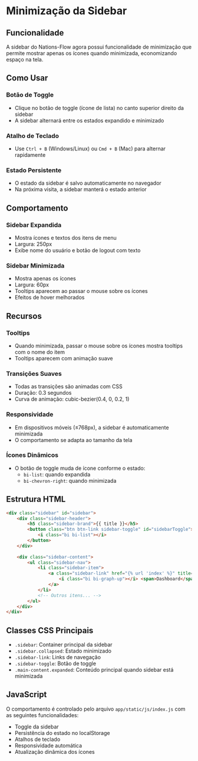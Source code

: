 # Minimização da Sidebar

## Funcionalidade

A sidebar do Nations-Flow agora possui funcionalidade de minimização que permite mostrar apenas os ícones quando minimizada, economizando espaço na tela.

## Como Usar

### Botão de Toggle
- Clique no botão de toggle (ícone de lista) no canto superior direito da sidebar
- A sidebar alternará entre os estados expandido e minimizado

### Atalho de Teclado
- Use `Ctrl + B` (Windows/Linux) ou `Cmd + B` (Mac) para alternar rapidamente

### Estado Persistente
- O estado da sidebar é salvo automaticamente no navegador
- Na próxima visita, a sidebar manterá o estado anterior

## Comportamento

### Sidebar Expandida
- Mostra ícones e textos dos itens de menu
- Largura: 250px
- Exibe nome do usuário e botão de logout com texto

### Sidebar Minimizada
- Mostra apenas os ícones
- Largura: 60px
- Tooltips aparecem ao passar o mouse sobre os ícones
- Efeitos de hover melhorados

## Recursos

### Tooltips
- Quando minimizada, passar o mouse sobre os ícones mostra tooltips com o nome do item
- Tooltips aparecem com animação suave

### Transições Suaves
- Todas as transições são animadas com CSS
- Duração: 0.3 segundos
- Curva de animação: cubic-bezier(0.4, 0, 0.2, 1)

### Responsividade
- Em dispositivos móveis (≤768px), a sidebar é automaticamente minimizada
- O comportamento se adapta ao tamanho da tela

### Ícones Dinâmicos
- O botão de toggle muda de ícone conforme o estado:
  - `bi-list`: quando expandida
  - `bi-chevron-right`: quando minimizada

## Estrutura HTML

```html
<div class="sidebar" id="sidebar">
    <div class="sidebar-header">
        <h5 class="sidebar-brand">{{ title }}</h5>
        <button class="btn btn-link sidebar-toggle" id="sidebarToggle">
            <i class="bi bi-list"></i>
        </button>
    </div>
    
    <div class="sidebar-content">
        <ul class="sidebar-nav">
            <li class="sidebar-item">
                <a class="sidebar-link" href="{% url 'index' %}" title="Dashboard">
                    <i class="bi bi-graph-up"></i> <span>Dashboard</span>
                </a>
            </li>
            <!-- Outros itens... -->
        </ul>
    </div>
</div>
```

## Classes CSS Principais

- `.sidebar`: Container principal da sidebar
- `.sidebar.collapsed`: Estado minimizado
- `.sidebar-link`: Links de navegação
- `.sidebar-toggle`: Botão de toggle
- `.main-content.expanded`: Conteúdo principal quando sidebar está minimizada

## JavaScript

O comportamento é controlado pelo arquivo `app/static/js/index.js` com as seguintes funcionalidades:

- Toggle da sidebar
- Persistência do estado no localStorage
- Atalhos de teclado
- Responsividade automática
- Atualização dinâmica dos ícones 
